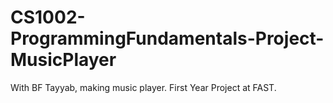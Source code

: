 # CS1002-ProgrammingFundamentals-Project-MusicPlayer
With BF Tayyab, making music player. First Year Project at FAST.
